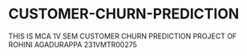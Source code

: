 # CUSTOMER-CHURN-PREDICTION
THIS IS MCA 1V SEM CUSTOMER CHURN PREDICTION PROJECT OF ROHINI AGADURAPPA 231VMTR00275
